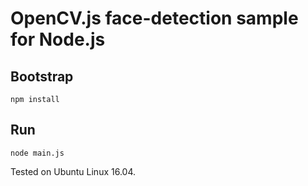 # OpenCV.js face-detection sample for Node.js

## Bootstrap

```
npm install
```

## Run

```
node main.js
```

Tested on Ubuntu Linux 16.04.
 